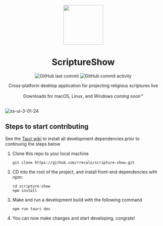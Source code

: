 <p align="center">
  <p align="center">
   <img width="128px" src="https://github.com/rrecalo/scripture-show/assets/103965989/ddcce03a-048d-4c3a-a3f0-ad245b3b057c"/>
  </p>
	<h1 align="center"><b>ScriptureShow</b></h1>
 <p align="center">
   <img alt="GitHub last commit" src="https://img.shields.io/github/last-commit/rrecalo/scripture-show"/>
   <img alt="GitHub commit activity" src="https://img.shields.io/github/commit-activity/t/rrecalo/scripture-show"/>
</p>
	<p align="center">
		Cross-platform desktop application for projecting religious scriptures live
    <br />
    <br />
    Downloads for macOS, Linux, and Windows <i>coming soon™</i>
  </p>
</p>

<br/>![ss-ui-3-01-24](https://github.com/rrecalo/scripture-show/assets/103965989/cb93e9b2-5c96-43ec-80f6-c4599703315b)



## Steps to start contributing
See the [Tauri wiki](https://tauri.app/v1/guides/getting-started/prerequisites/) to install all development dependencies prior to continuing the steps below
1. Clone this repo to your local machine
   ```
   git clone https://github.com/rrecalo/scripture-show.git
   ```
3. CD into the root of the project, and install front-end dependencies with npm:
   ```
   cd scripture-show
   npm install
   ```
4. Make and run a development build with the following command
   ```
   npm run tauri dev
   ```
5. You can now make changes and start developing, congrats!
